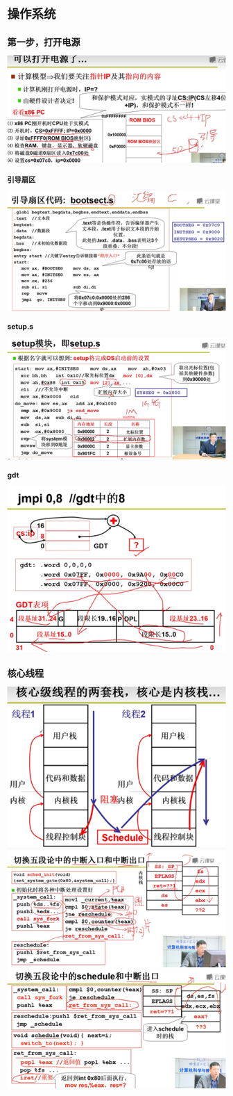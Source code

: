 # 操作系统
## 第一步，打开电源
![](https://raw.githubusercontent.com/PeipengWang/picture/master/20231105193630473_32393.png )
### 引导扇区
![](_v_images/20231105193928148_21125.png )

### setup.s
![](_v_images/20231105200601837_22192.png)


### gdt
![](_v_images/20231105202751695_5532.png )
## 核心线程
![](_v_images/20231113220314909_9616.png )
![](_v_images/20231113222233885_25223.png)
![](_v_images/20231113222427748_18528.png)

